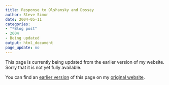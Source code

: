 ```yaml
---
title: Response to Olshansky and Dossey
author: Steve Simon
date: 2004-05-11
categories:
- "*Blog post"
- 2004
- Being updated
output: html_document
page_update: no
---
```


This page is currently being updated from the earlier version of my website. Sorry that it is not yet fully available.

<!---More--->

You can find an [earlier version](http://www.pmean.com/04/olshansky_and_dossey_eletter.html) of this page on my [original website](http://www.pmean.com/original_site.html).
